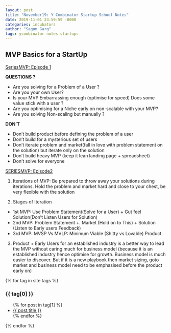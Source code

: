 ```yaml
---
layout: post
title: "November19: Y Combinator Startup School Notes"
date: 2019-11-01 23:59:59 -0000
categories: incubators
author: "Sagun Garg"
tags: ycombinator notes startups 
---
```


## MVP Basics for a StartUp

[SeriesMVP: Episode 1](https://www.youtube.com/watch?v=1hHMwLxN6EM)

**QUESTIONS ?**

- Are you solving for a Problem of a User ?
- Are you your own User? 
- Is your MVP Embarrassing enough (optimise for speed) Does some value stick with a user ?
- Are you optimising for a Niche early on non-scalable with your MVP?
- Are you solving Non-scaling but manually ?

**DON’T**

- Don’t build product before defining the problem of a user 
- Don’t build for a mysterious set of users
- Don’t iterate problem and market(fall in love with problem statement on the solution) but iterate only on the solution
- Don’t build heavy MVP (keep it lean landing page + spreadsheet)
- Don’t solve for everyone 

[SERIESMVP: Episode2](https://www.youtube.com/watch?v=UiB0GFOuWwM)

1. Iterations of MVP: Be prepared to throw away your solutions during iterations. Hold the problem and market hard and close to your chest, be very flexible with the solution

2. Stages of Iteration
 - 1st MVP: Use Problem Statement(Solve for a User) + Gut feel Solution(Don’t Listen Users for Solution)
 - 2nd MVP: Problem Statement +. Market (Hold on to This) + Solution (Listen to Early users Feedback)
 - 3rd MVP: MVSP Vs MVLP: Minimum Viable (Shitty vs Lovable) Product

3. Product + Early Users for an established industry is a better way to lead the MVP without caring much for business model (because it is an established industry hence optimise for growth. Business model is much easier to discover. But if it is a new playbook then market sizing, goto market and business model need to be emphasised before the product early on)

{% for tag in site.tags %}
  <h3>{{ tag[0] }}</h3>
  <ul>
    {% for post in tag[1] %}
      <li><a href="{{ post.url }}">{{ post.title }}</a></li>
    {% endfor %}
  </ul>
{% endfor %}